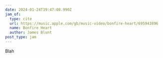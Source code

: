 ```yaml
---
date: 2024-01-24T19:47:08.990Z
jam_of:
  type: cite
  url: https://music.apple.com/gb/music-video/bonfire-heart/695943896
  name: Bonfire Heart
  author: James Blunt
post_type: jam
---
```


Blah
